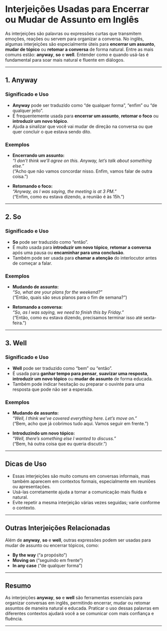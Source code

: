 
# Interjeições Usadas para Encerrar ou Mudar de Assunto em Inglês

As interjeições são palavras ou expressões curtas que transmitem emoções, reações ou servem para organizar a conversa. No inglês, algumas interjeições são especialmente úteis para **encerrar um assunto**, **mudar de tópico** ou **retomar a conversa** de forma natural. Entre as mais comuns estão: **anyway**, **so** e **well**. Entender como e quando usá-las é fundamental para soar mais natural e fluente em diálogos.

---

## 1. **Anyway**

### Significado e Uso

- **Anyway** pode ser traduzido como “de qualquer forma”, “enfim” ou “de qualquer jeito”.
- É frequentemente usada para **encerrar um assunto**, **retomar o foco** ou **introduzir um novo tópico**.
- Ajuda a sinalizar que você vai mudar de direção na conversa ou que quer concluir o que estava sendo dito.

### Exemplos

- **Encerrando um assunto:**  
  *“I don’t think we’ll agree on this. Anyway, let’s talk about something else.”*  
  (“Acho que não vamos concordar nisso. Enfim, vamos falar de outra coisa.”)

- **Retomando o foco:**  
  *“Anyway, as I was saying, the meeting is at 3 PM.”*  
  (“Enfim, como eu estava dizendo, a reunião é às 15h.”)

---

## 2. **So**

### Significado e Uso

- **So** pode ser traduzido como “então”.
- É muito usada para **introduzir um novo tópico**, **retomar a conversa** após uma pausa ou **encaminhar para uma conclusão**.
- Também pode ser usada para **chamar a atenção** do interlocutor antes de começar a falar.

### Exemplos

- **Mudando de assunto:**  
  *“So, what are your plans for the weekend?”*  
  (“Então, quais são seus planos para o fim de semana?”)

- **Retomando a conversa:**  
  *“So, as I was saying, we need to finish this by Friday.”*  
  (“Então, como eu estava dizendo, precisamos terminar isso até sexta-feira.”)

---

## 3. **Well**

### Significado e Uso

- **Well** pode ser traduzido como “bem” ou “então”.
- É usada para **ganhar tempo para pensar**, **suavizar uma resposta**, **introduzir um novo tópico** ou **mudar de assunto** de forma educada.
- Também pode indicar hesitação ou preparar o ouvinte para uma resposta que pode não ser a esperada.

### Exemplos

- **Mudando de assunto:**  
  *“Well, I think we’ve covered everything here. Let’s move on.”*  
  (“Bem, acho que já cobrimos tudo aqui. Vamos seguir em frente.”)

- **Introduzindo um novo tópico:**  
  *“Well, there’s something else I wanted to discuss.”*  
  (“Bem, há outra coisa que eu queria discutir.”)

---

## Dicas de Uso

- Essas interjeições são muito comuns em conversas informais, mas também aparecem em contextos formais, especialmente em reuniões ou apresentações.
- Usá-las corretamente ajuda a tornar a comunicação mais fluida e natural.
- Evite repetir a mesma interjeição várias vezes seguidas; varie conforme o contexto.

---

## Outras Interjeições Relacionadas

Além de **anyway**, **so** e **well**, outras expressões podem ser usadas para mudar de assunto ou encerrar tópicos, como:

- **By the way** (“a propósito”)
- **Moving on** (“seguindo em frente”)
- **In any case** (“de qualquer forma”)

---

## Resumo

As interjeições **anyway**, **so** e **well** são ferramentas essenciais para organizar conversas em inglês, permitindo encerrar, mudar ou retomar assuntos de maneira natural e educada. Praticar o uso dessas palavras em diferentes contextos ajudará você a se comunicar com mais confiança e fluência.

---
```